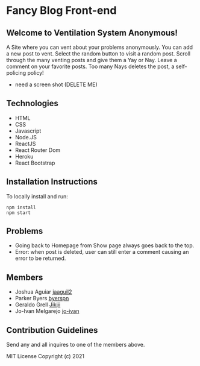 # Fancy Blog Front-end

## Welcome to Ventilation System Anonymous!

A Site where you can vent about your problems anonymously.
You can add a new post to vent.
Select the random button to visit a random post.
Scroll through the many venting posts and give them a Yay or Nay.
Leave a comment on your favorite posts.
Too many Nays deletes the post, a self-policing policy!

- need a screen shot (DELETE ME)

## Technologies
- HTML
- CSS
- Javascript
- Node.JS
- ReactJS
- React Router Dom
- Heroku
- React Bootstrap

## Installation Instructions
To locally install and run:
```
npm install
npm start
```

## Problems
- Going back to Homepage from Show page always goes back to the top.
- Error: when post is deleted, user can still enter a comment causing an error to be returned.

## Members 
- Joshua Aguiar [jaaguil2](https://github.com/jaaguil2)
- Parker Byers  [byerspn](https://github.com/byerspn)
- Geraldo Grell [Jikjii](https://github.com/Jikjii)
- Jo-Ivan Melgarejo [jo-ivan](https://github.com/Jo-Ivan)

## Contribution Guidelines
Send any and all inquires to one of the members above.

MIT License Copyright (c) 2021
